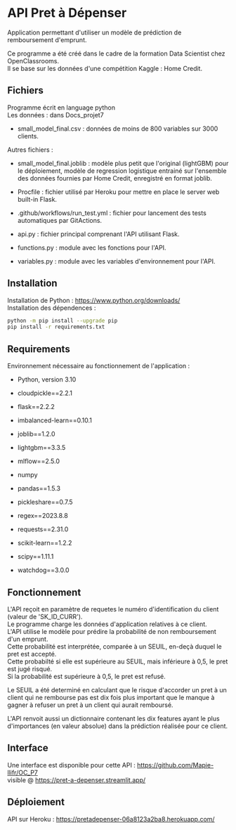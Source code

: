 # API Pret à Dépenser
Application permettant d'utiliser un modèle de prédiction de remboursement d'emprunt.  

Ce programme a été créé dans le cadre de la formation Data Scientist chez OpenClassrooms.  
Il se base sur les données d'une compétition Kaggle : Home Credit.  

## Fichiers
Programme écrit en language python  
Les données : dans Docs_projet7   
- small_model_final.csv : données de moins de 800 variables sur 3000 clients.   

Autres fichiers :  
- small_model_final.joblib : modèle plus petit que l'original (lightGBM) pour le déploiement, modèle de regression logistique entrainé sur l'ensemble des données fournies par Home Credit, enregistré en format joblib.  
- Procfile : fichier utilisé par Heroku pour mettre en place le server web built-in Flask.  
- .github/workflows/run_test.yml : fichier pour lancement des tests automatiques par GitActions.  


- api.py : fichier principal comprenant l'API utilisant Flask.  
- functions.py : module avec les fonctions pour l'API.  
- variables.py : module avec les variables d'environnement pour l'API. 

## Installation
Installation de Python : https://www.python.org/downloads/  
Installation des dépendences :  
```bash
python -m pip install --upgrade pip
pip install -r requirements.txt
```

## Requirements
Environnement nécessaire au fonctionnement de l'application :     
- Python, version 3.10  


- cloudpickle==2.2.1
- flask==2.2.2
- imbalanced-learn==0.10.1
- joblib==1.2.0
- lightgbm==3.3.5
- mlflow==2.5.0
- numpy
- pandas==1.5.3
- pickleshare==0.7.5
- regex==2023.8.8
- requests==2.31.0
- scikit-learn==1.2.2
- scipy==1.11.1
- watchdog==3.0.0

## Fonctionnement
L'API reçoit en paramètre de requetes le numéro d'identification du client (valeur de 'SK_ID_CURR').      
Le programme charge les données d'application relatives à ce client.     
L'API utilise le modèle pour prédire la probabilité de non remboursement d'un emprunt.     
Cette probabilité est interprétée, comparée à un SEUIL, en-deçà duquel le pret est accepté.     
Cette probabilté si elle est supérieure au SEUIL, mais inférieure à 0,5, le pret est jugé risqué.     
Si la probabilité est supérieure à 0,5, le pret est refusé.     


Le SEUIL a été determiné en calculant que le risque d'accorder un pret à un client qui ne rembourse pas est dix fois plus important que le manque à gagner à refuser un pret à un client qui aurait remboursé.     


L'API renvoit aussi un dictionnaire contenant les dix features ayant le plus d'importances (en valeur absolue) dans la prédiction réalisée pour ce client.    

## Interface
Une interface est disponible pour cette API : https://github.com/Mapie-llifr/OC_P7     
visible @   https://pret-a-depenser.streamlit.app/

## Déploiement
API sur Heroku :    https://pretadepenser-06a8123a2ba8.herokuapp.com/
